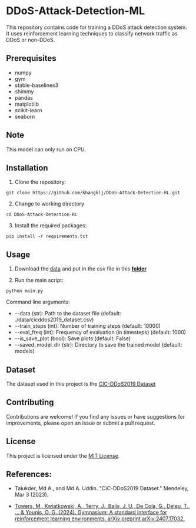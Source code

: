 # DDoS-Attack-Detection-ML

This repository contains code for training a DDoS attack detection system. It uses reinforcement learning techniques to classify network traffic as DDoS or non-DDoS.

## Prerequisites

- numpy
- gym
- stable-baselines3
- shimmy
- pandas
- matplotlib
- scikit-learn
- seaborn

## Note

This model can only run on CPU.

## Installation

1. Clone the repository:

```
git clone https://github.com/khangklj/DDoS-Attack-Detection-RL.git
```

2. Change to working directory

```
cd DDoS-Attack-Detection-RL
```

3. Install the required packages:

```
pip install -r requirements.txt
```

## Usage

1. Download the [data](#data) and put in the
   csv file in this [**folder**](data)

2. Run the main script:

```
python main.py
```

Command line arguments:

- --data (str): Path to the dataset file (default: ./data/cicddos2019_dataset.csv)
- --train_steps (int): Number of training steps (default: 10000)
- --eval_freq (int): Frequency of evaluation (in timesteps) (default: 1000)
- --is_save_plot (bool): Save plots (default: False)
- --saved_model_dir (str): Directory to save the trained model (default: models)

## Dataset

The dataset used in this project is the [CIC-DDoS2019 Dataset](https://data.mendeley.com/datasets/ssnc74xm6r/1)

## Contributing

Contributions are welcome! If you find any issues or have suggestions for improvements, please open an issue or submit a pull request.

## License

This project is licensed under the [MIT License](LICENSE).

## References:

- Talukder, Md A., and Md A. Uddin. "CIC-DDoS2019 Dataset." Mendeley, Mar 3 (2023).

- [Towers, M., Kwiatkowski, A., Terry, J., Balis, J. U., De Cola, G., Deleu, T., ... & Younis, O. G. (2024). Gymnasium: A standard interface for reinforcement learning environments. arXiv preprint arXiv:2407.17032.](https://arxiv.org/abs/2407.17032)
